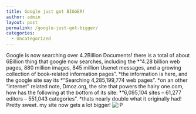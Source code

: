 ```yaml
---
title: Google just got BIGGER!
author: admin
layout: post
permalink: /google-just-got-bigger/
categories:
  - Uncategorized
---
```

Google is now searching over 4.2Billion Documents! there is a total of about 6Billion thing that google now searches, including the *&#8220;4.28 billion web pages, 880 million images, 845 million Usenet messages, and a growing collection of book-related information pages&#8221;. *the information is here, and the google site say its *&#8220;Searching 4,285,199,774 web pages&#8221;. *on an other &#8220;internet&#8221; related note, Dmoz.org, the site that powers the hairy one.com, how has the following at the bottom of its site: *&#8220;6,095,104 sites &#8211; 61,277 editors &#8211; 551,043 categories&#8221;. *thats nearly double what it originally had! Pretty sweet. my site now gets a lot bigger! <img src="http://blog.lotas-smartman.net/wp-includes/images/smilies/icon_razz.gif" alt=":P" class="wp-smiley" />